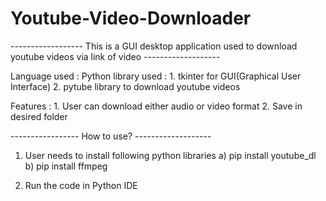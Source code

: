 # Youtube-Video-Downloader


------------------ This is a GUI desktop application used to download youtube videos via link of video -------------------


Language used  :  Python
library used   :  1. tkinter for GUI(Graphical User Interface)
                  2. pytube library to download youtube videos
                  
Features   :  1. User can download either audio or video format
              2. Save in desired folder
              
----------------- How to use? -------------------

1. User needs to install following python libraries
    a) pip install youtube_dl
    b) pip install ffmpeg

2. Run the code in Python IDE

